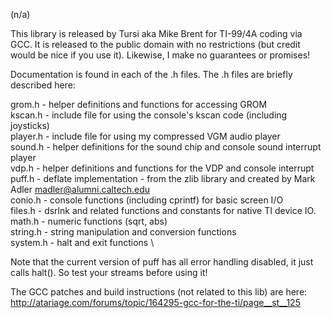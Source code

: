 (n/a)

This library is released by Tursi aka Mike Brent for TI-99/4A coding via GCC. It is released to the public domain with no restrictions (but credit would be nice if you use it). Likewise, I make no guarantees or promises!

Documentation is found in each of the .h files. The .h files are briefly described here:

grom.h   - helper definitions and functions for accessing GROM\
kscan.h  - include file for using the console's kscan code (including joysticks)\
player.h - include file for using my compressed VGM audio player\
sound.h  - helper definitions for the sound chip and console sound interrupt player\
vdp.h    - helper definitions and functions for the VDP and console interrupt\
puff.h   - deflate implementation - from the zlib library and created by Mark Adler    madler@alumni.caltech.edu\
conio.h  - console functions (including cprintf) for basic screen I/O\
files.h  - dsrlnk and related functions and constants for native TI device IO.\
math.h   - numeric functions (sqrt, abs)\
string.h - string manipulation and conversion functions\
system.h - halt and exit functions \

Note that the current version of puff has all error handling disabled, it just calls halt().
So test your streams before using it!

The GCC patches and build instructions (not related to this lib) are here: http://atariage.com/forums/topic/164295-gcc-for-the-ti/page__st__125
